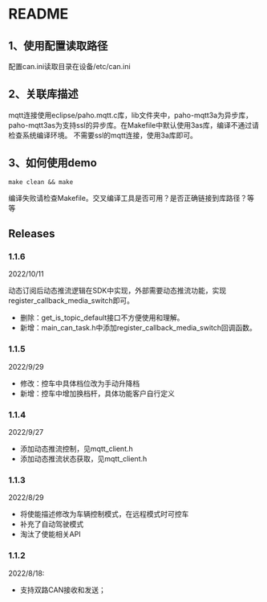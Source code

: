 
# README
## 1、使用配置读取路径 
配置can.ini读取目录在设备/etc/can.ini

## 2、关联库描述
mqtt连接使用eclipse/paho.mqtt.c库，lib文件夹中，paho-mqtt3a为异步库，
paho-mqtt3as为支持ssl的异步库。在Makefile中默认使用3as库，编译不通过请检查系统编译环境。
不需要ssl的mqtt连接，使用3a库即可。

## 3、如何使用demo
`make clean && make`

编译失败请检查Makefile。交叉编译工具是否可用？是否正确链接到库路径？等等


## Releases
### 1.1.6

2022/10/11

动态订阅后动态推流逻辑在SDK中实现，外部需要动态推流功能，实现register_callback_media_switch即可。

* 删除：get_is_topic_default接口不方便使用和理解。
* 新增：main_can_task.h中添加register_callback_media_switch回调函数。

### 1.1.5

2022/9/29
* 修改：控车中具体档位改为手动升降档
* 新增：控车中增加换档杆，具体功能客户自行定义

### 1.1.4
2022/9/27
* 添加动态推流控制，见mqtt_client.h
* 添加动态推流状态获取，见mqtt_client.h

### 1.1.3
2022/8/29
* 将使能描述修改为车辆控制模式，在远程模式时可控车
* 补充了自动驾驶模式
* 淘汰了使能相关API

### 1.1.2
2022/8/18:
* 支持双路CAN接收和发送；
